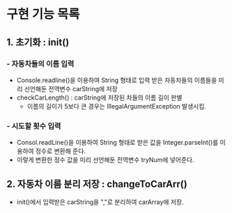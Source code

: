 # 구현 기능 목록

## 1. 초기화 : init()
### - 자동차들의 이름 입력
* Console.readline()을 이용하여 String 형태로 입력 받은 자동차들의 이름들을 미리 선언해둔 전역변수 carString에 저장
* checkCarLength() : carString에 저장된 차들의 이름 길이 판별
  * 이름의 길이가 5보다 큰 경우는 IllegalArgumentException 발생시킴.
### - 시도할 횟수 입력
* Consol.readLine()을 이용하여 String 형태로 받은 값을 Integer.parseInt()를 이용하여 정수로 변환해 준다.
* 이렇게 변환한 정수 값을 미리 선언해둔 전역변수 tryNum에 넣어준다.

## 2. 자동차 이름 분리 저장 : changeToCarArr()
* init()에서 입력받은 carString을 ","로 분리하여 carArray에 저장.

